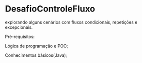 # DesafioControleFluxo
explorando alguns cenários com fluxos condicionais, repetições e excepcionais.

Pré-requisitos:

Lógica de programação e POO;

Conhecimentos básicos(Java);
